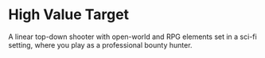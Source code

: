 # High Value Target
A linear top-down shooter with open-world and RPG elements set in a sci-fi setting, where you play as a professional bounty hunter.
